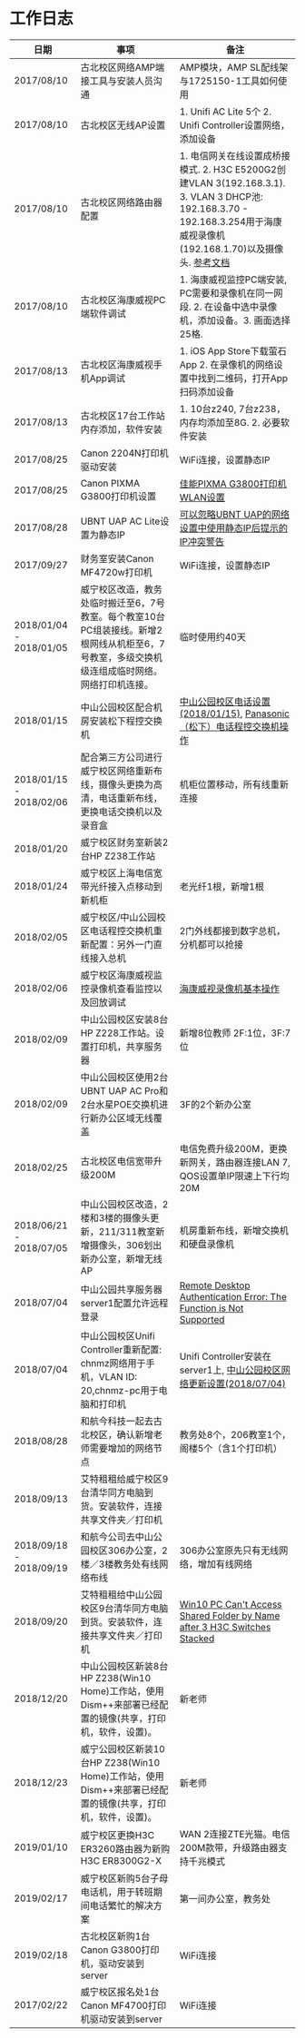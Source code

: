 # 工作日志

| 日期 | 事项 | 备注 |
| ---- | ---- | ---- | 
| 2017/08/10 | 古北校区网络AMP端接工具与安装人员沟通 | AMP模块，AMP SL配线架与1725150-1工具如何使用 |
| 2017/08/10 | 古北校区无线AP设置 | 1. Unifi AC Lite 5个 2. Unifi Controller设置网络，添加设备 |
| 2017/08/10 | 古北校区网络路由器配置 | 1. 电信网关在线设置成桥接模式. 2. H3C E5200G2创建VLAN 3(192.168.3.1). 3. VLAN 3 DHCP池: 192.168.3.70 - 192.168.3.254用于海康威视录像机(192.168.1.70)以及摄像头. [参考文档](https://github.com/northbright/Notes/blob/master/hardware/vlan-settings-for-h3c-router-and-ubnt-uap.md)|
| 2017/08/10 | 古北校区海康威视PC端软件调试 | 1. 海康威视监控PC端安装, PC需要和录像机在同一网段. 2. 在设备中选中录像机，添加设备。3. 画面选择25格. |
| 2017/08/13 | 古北校区海康威视手机App调试 | 1. iOS App Store下载萤石App 2. 在录像机的网络设置中找到二维码，打开App扫码添加设备 |
| 2017/08/13 | 古北校区17台工作站内存添加，软件安装 | 1. 10台z240, 7台z238，内存均添加至8G. 2. 必要软件安装 |
| 2017/08/25 | Canon 2204N打印机驱动安装 | WiFi连接，设置静态IP |
| 2017/08/25 | Canon PIXMA G3800打印机设置 | [佳能PIXMA G3800打印机WLAN设置](https://github.com/northbright/Notes/blob/master/Software/driver/canon/wlan-configuration-of-canon-pixma-g3800-printer/wlan-configuration-of-canon-pixma-g3800-printer.md) |
| 2017/08/28 | UBNT UAP AC Lite设置为静态IP | [可以忽略UBNT UAP的网络设置中使用静态IP后提示的IP冲突警告](https://github.com/northbright/Notes/blob/master/hardware/ignore-the-ip-conflict-warning-when-use-static-ip-for-ubnt-uap.md) |
| 2017/09/27 | 财务室安装Canon MF4720w打印机 | WiFi连接，设置静态IP |
| 2018/01/04 - 2018/01/05 | 威宁校区改造，教务处临时搬迁至6，7号教室。每个教室10台PC组装接线。新增2根网线从机柜至6，7号教室，多级交换机级连组成临时网络。网络打印机连接。 | 临时使用约40天 |
| 2018/01/15 | 中山公园校区配合机房安装松下程控交换机 | [中山公园校区电话设置(2018/01/15)](https://github.com/shchnmz/worklog/blob/master/hardware-and-network/doc/telephone-settings-of-zhongshan-park.md), [Panasonic（松下）电话程控交换机操作](https://github.com/northbright/Notes/blob/master/hardware/panasonic-kx-ns300-basis/panasonic-kx-ns300-basis.md) |
| 2018/01/15 - 2018/02/06 | 配合第三方公司进行威宁校区网络重新布线，摄像头更换为高清，电话重新布线，更换电话交换机以及录音盒 | 机柜位置移动，所有线重新连接 |
| 2018/01/20 | 威宁校区财务室新装2台HP Z238工作站 | |
| 2018/01/24 | 威宁校区上海电信宽带光纤接入点移动到新机柜 | 老光纤1根，新增1根 |
| 2018/02/05 | 威宁校区/中山公园校区电话程控交换机重新配置：另外一门直线接入总机 | 2门外线都接到数字总机，分机都可以抢接 |
| 2018/02/06 | 威宁校区海康威视监控录像机查看监控以及回放调试 | [海康威视录像机基本操作](https://github.com/northbright/Notes/blob/master/hardware/hikvision-recorder-basis/hikvision-recorder-basis.md) |
| 2018/02/09 | 中山公园校区安装8台HP Z228工作站。设置打印机，共享服务器 | 新增8位教师 2F:1位，3F:7位|
| 2018/02/09 | 中山公园校区使用2台UBNT UAP AC Pro和2台水星POE交换机进行新办公区域无线覆盖 | 3F的2个新办公室 |
| 2018/02/25 | 古北校区电信宽带升级200M | 电信免费升级200M，更换新网关，路由器连接LAN 7, QOS设置单IP限速上下行均20M |
| 2018/06/21 - 2018/07/05 | 中山公园校区改造，2楼和3楼的摄像头更新，211/311教室新增摄像头，306划出新办公室，新增无线AP | 机房重新布线，新增交换机和硬盘录像机 |
| 2018/07/04 | 中山公园共享服务器server1配置允许远程登录 | [Remote Desktop Authentication Error: The Function is Not Supported](https://github.com/northbright/Notes/blob/master/Windows/remote-desktop/remote-desktop-authentication-error-the-function-is-not-supported.md)  |
| 2018/07/04 | 中山公园校区Unifi Controller重新配置: chnmz网络用于手机，VLAN ID: 20,chnmz-pc用于电脑和打印机 | Unifi Controller安装在server1上, [中山公园校区网络更新设置(2018/07/04)](https://github.com/shchnmz/worklog/blob/master/hardware-and-network/doc/network-settings-of-zhongshan-park-campus.md) |
| 2018/08/28 | 和航今科技一起去古北校区，确认新增老师需要增加的网络节点 | 教务处8个，206教室1个，阁楼5个（含1个打印机） |
| 2018/09/13 | 艾特租租给威宁校区9台清华同方电脑到货。安装软件，连接共享文件夹／打印机 | |
| 2018/09/18 - 2018/09/19 | 和航今公司去中山公园校区306办公室，2楼／3楼教务处有线网络布线 | 306办公室原先只有无线网络，增加有线网络 |
| 2018/09/20 | 艾特租租给中山公园校区9台清华同方电脑到货。安装软件，连接共享文件夹／打印机 | [Win10 PC Can't Access Shared Folder by Name after 3 H3C Switches Stacked](https://github.com/northbright/Notes/blob/master/Windows/network/win10-pc-can-not-access-shared-folder-by-name-after-3-h3c-swithes-stacked.md) |
| 2018/12/20 | 中山公园校区新装8台HP Z238(Win10 Home)工作站，使用Dism++来部署已经配置的镜像(共享，打印机，软件，设置)。 | 新老师 |
| 2018/12/23 | 威宁公园校区新装10台HP Z238(Win10 Home)工作站，使用Dism++来部署已经配置的镜像(共享，打印机，软件，设置)。| 新老师 |
| 2019/01/10 | 威宁校区更换H3C ER3260路由器为新购H3C ER8300G2-X | WAN 2连接ZTE光猫。电信200M款带，升级路由器支持千兆模式 |
| 2019/02/17 | 威宁校区新购5台子母电话机，用于转班期间电话繁忙的解决方案 | 第一间办公室，教务处 |
| 2019/02/18 | 古北校区新购1台Canon G3800打印机，驱动安装到server | WiFi连接 |
| 2017/02/22 | 威宁校区报名处1台Canon MF4700打印机驱动安装到server | WiFi连接 |

